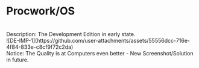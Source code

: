 # Procwork/OS
<br>
Description: The Development Edition in early state.<br>
![DE-IMP-1](https://github.com/user-attachments/assets/55556dcc-716e-4f84-833e-c8cf9f72c2da)<br>
Notice: The Quality is at Computers even better - New Screenshot/Solution in future.<br>
